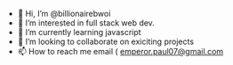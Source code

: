 - 👋 Hi, I’m @billionairebwoi
- 👀 I’m interested in full stack web dev.
- 🌱 I’m currently learning javascript 
- 💞️ I’m looking to collaborate on exiciting projects
- 📫 How to reach me email ( emperor.paul07@gmail.com

<!---
billionairebwoi/billionairebwoi is a ✨ special ✨ repository because its `README.md` (this file) appears on your GitHub profile.
You can click the Preview link to take a look at your changes.
--->

